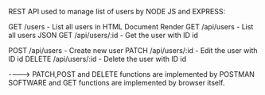 REST API used to manage list of users by NODE JS and EXPRESS:

GET /users - List all users in HTML Document Render 
GET /api/users - List all users JSON 
GET /api/users/:id - Get the user with ID id 

POST /api/users - Create new user
PATCH /api/users/:id - Edit the user with ID id
DELETE /api/users/:id - Delete the user with ID id

----> PATCH,POST and DELETE functions are implemented by POSTMAN SOFTWARE and GET functions are implemented by browser itself.
